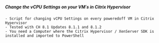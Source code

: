 ##### Change the vCPU Settings on your VM´s in Citrix Hypervisor 
`````
- Script for changing vCPU Settings on every poweredoff VM in Citrix Hypervisor
- Tested with CH 8.1 Updates 8.1.1 and 8.1.2
- You need a Computer where the Citrix Hypervisor / XenServer SDK is installed and imported to PowerShell
`````

